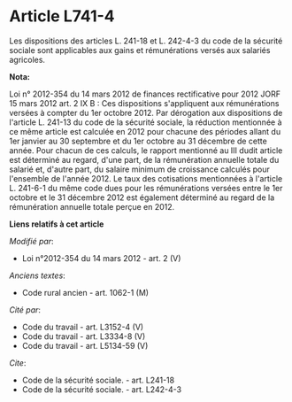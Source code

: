# Article L741-4

Les dispositions des articles L. 241-18 et L. 242-4-3 du code de la sécurité sociale sont applicables aux gains et
rémunérations versés aux salariés agricoles.

**Nota:**

Loi n° 2012-354 du 14 mars 2012 de finances rectificative pour 2012 JORF 15 mars 2012 art. 2 IX B : Ces dispositions
s'appliquent aux rémunérations versées à compter du 1er octobre 2012. Par dérogation aux dispositions de l'article L. 241-13
du code de la sécurité sociale, la réduction mentionnée à ce même article est calculée en 2012 pour chacune des périodes
allant du 1er janvier au 30 septembre et du 1er octobre au 31 décembre de cette année. Pour chacun de ces calculs, le rapport
mentionné au III dudit article est déterminé au regard, d'une part, de la rémunération annuelle totale du salarié et, d'autre
part, du salaire minimum de croissance calculés pour l'ensemble de l'année 2012. Le taux des cotisations mentionnées à
l'article L. 241-6-1 du même code dues pour les rémunérations versées entre le 1er octobre et le 31 décembre 2012 est
également déterminé au regard de la rémunération annuelle totale perçue en 2012.

**Liens relatifs à cet article**

_Modifié par_:

  - Loi n°2012-354 du 14 mars 2012 - art. 2 (V)

_Anciens textes_:

  - Code rural ancien - art. 1062-1 (M)

_Cité par_:

  - Code du travail - art. L3152-4 (V)
  - Code du travail - art. L3334-8 (V)
  - Code du travail - art. L5134-59 (V)

_Cite_:

  - Code de la sécurité sociale. - art. L241-18
  - Code de la sécurité sociale. - art. L242-4-3
